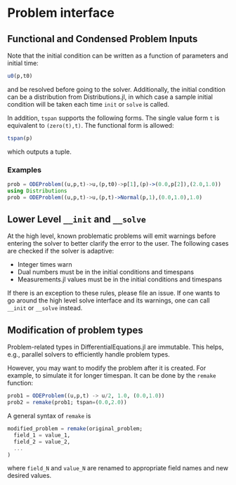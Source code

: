 # Problem interface

## Functional and Condensed Problem Inputs

Note that the initial condition can be written as a function of parameters and
initial time:

```julia
u0(p,t0)
```

and be resolved before going to the solver. Additionally, the initial condition
can be a distribution from Distributions.jl, in which case a sample initial condition
will be taken each time `init` or `solve` is called.

In addition, `tspan` supports the following forms. The single value form `t`
is equivalent to `(zero(t),t)`. The functional form is allowed:

```julia
tspan(p)
```

which outputs a tuple.

### Examples

```julia
prob = ODEProblem((u,p,t)->u,(p,t0)->p[1],(p)->(0.0,p[2]),(2.0,1.0))
using Distributions
prob = ODEProblem((u,p,t)->u,(p,t)->Normal(p,1),(0.0,1.0),1.0)
```

## Lower Level `__init` and `__solve`

At the high level, known problematic problems will emit warnings before entering
the solver to better clarify the error to the user. The following cases are
checked if the solver is adaptive:

- Integer times warn
- Dual numbers must be in the initial conditions and timespans
- Measurements.jl values must be in the initial conditions and timespans

If there is an exception to these rules, please file an issue. If one wants to
go around the high level solve interface and its warnings, one can call `__init`
or `__solve` instead.

## Modification of problem types

Problem-related types in DifferentialEquations.jl are immutable.  This
helps, e.g., parallel solvers to efficiently handle problem types.

However, you may want to modify the problem after it is created.  For
example, to simulate it for longer timespan.  It can be done by the
`remake` function:

```julia
prob1 = ODEProblem((u,p,t) -> u/2, 1.0, (0.0,1.0))
prob2 = remake(prob1; tspan=(0.0,2.0))
```

A general syntax of `remake` is

```julia
modified_problem = remake(original_problem;
  field_1 = value_1,
  field_2 = value_2,
  ...
)
```

where `field_N` and `value_N` are renamed to appropriate field names
and new desired values.
